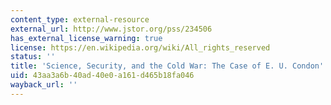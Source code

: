 ```yaml
---
content_type: external-resource
external_url: http://www.jstor.org/pss/234506
has_external_license_warning: true
license: https://en.wikipedia.org/wiki/All_rights_reserved
status: ''
title: 'Science, Security, and the Cold War: The Case of E. U. Condon'
uid: 43aa3a6b-40ad-40e0-a161-d465b18fa046
wayback_url: ''
---
```

